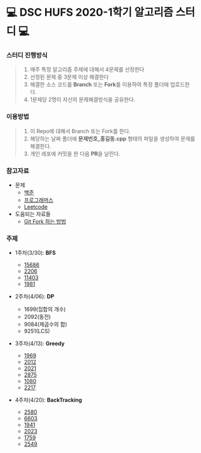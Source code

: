 # 💻 DSC HUFS 2020-1학기 알고리즘 스터디 💻



### 스터디 진행방식

> 1. 매주 특정 알고리즘 주제에 대해서 4문제를 선정한다
> 2. 선정된 문제 중 3문제 이상 해결한다
> 3. 해결한 소스 코드를 **Branch** 또는 **Fork**를 이용하여 특정 폴더에 업로드한다.
> 4. 1문제당 2명이 자신의 문제해결방식을 공유한다.




### 이용방법

> 1. 이 Repo에 대해서 Branch 또는 Fork를 한다.
> 2. 해당하는 날짜 폴더에 **문제번호_홍길동.cpp** 형태의 파일을 생성하여 문제를 해결한다.
> 3. 개인 레포에 커밋을 한 다음 **PR**을 날린다.




### 참고자료

- 문제
    - [백준](https://www.acmicpc.net)
    - [프로그래머스](https://programmers.co.kr/learn/challenges)
    - [Leetcode](https://leetcode.com/problemset/all/)
- 도움되는 자료들
    - [Git Fork 하는 방법](https://github.com/rlagksruf16/Cheat-sheet/blob/master/gitFolder/git_repo_cheat.md)





### 주제

- 1주차(3/30): **BFS** 
  - [15686](https://www.acmicpc.net/problem/16236)
  - [2206](https://www.acmicpc.net/problem/2206)
  - [11403](https://www.acmicpc.net/problem/11403)
  - [1981](https://www.acmicpc.net/problem/1981)

- 2주차(4/06): **DP**
  - 1699(집합의 개수)
  - 2092(동전)
  - 9084(제곱수의 합)
  - 9251(LCS)

- 3주차(4/13): **Greedy**
  - [1969](https://www.acmicpc.net/problem/1969)
  - [2012](https://www.acmicpc.net/problem/2012)
  - [2021](https://www.acmicpc.net/problem/2021)
  - [2875](https://www.acmicpc.net/problem/2875)
  - [1080](https://www.acmicpc.net/problem/1080)
  - [2217](https://www.acmicpc.net/problem/2217)

- 4주차(4/20): **BackTracking**
  - [2580](https://www.acmicpc.net/problem/2580)
  - [6603](https://www.acmicpc.net/problem/6603)
  - [1941](https://www.acmicpc.net/problem/1941)
  - [2023](https://www.acmicpc.net/problem/2023)
  - [1759](https://www.acmicpc.net/problem/1759)
  - [2549](https://www.acmicpc.net/problem/2549)

